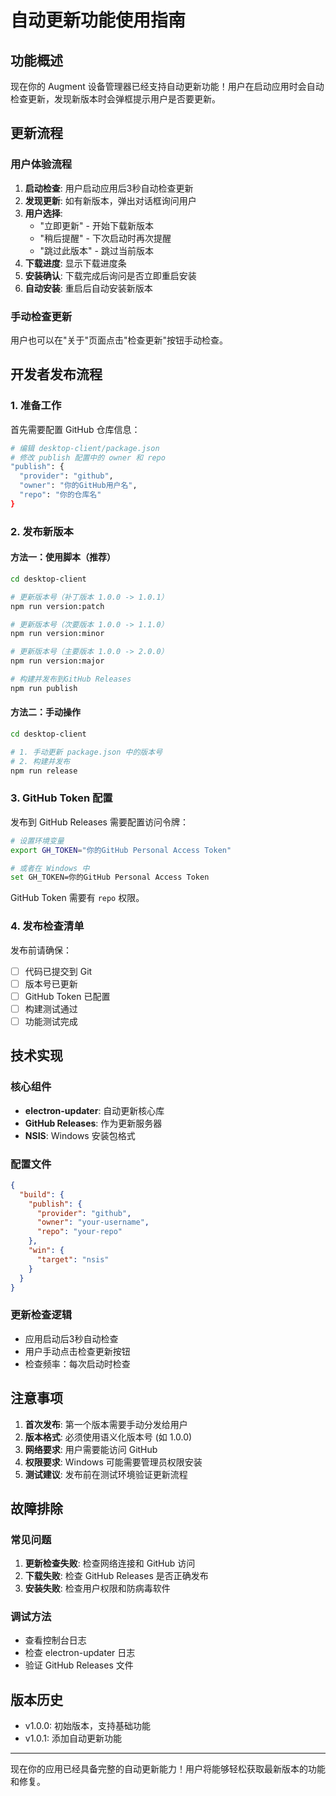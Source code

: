 # 自动更新功能使用指南

## 功能概述

现在你的 Augment 设备管理器已经支持自动更新功能！用户在启动应用时会自动检查更新，发现新版本时会弹框提示用户是否要更新。

## 更新流程

### 用户体验流程
1. **启动检查**: 用户启动应用后3秒自动检查更新
2. **发现更新**: 如有新版本，弹出对话框询问用户
3. **用户选择**: 
   - "立即更新" - 开始下载新版本
   - "稍后提醒" - 下次启动时再次提醒
   - "跳过此版本" - 跳过当前版本
4. **下载进度**: 显示下载进度条
5. **安装确认**: 下载完成后询问是否立即重启安装
6. **自动安装**: 重启后自动安装新版本

### 手动检查更新
用户也可以在"关于"页面点击"检查更新"按钮手动检查。

## 开发者发布流程

### 1. 准备工作
首先需要配置 GitHub 仓库信息：

```bash
# 编辑 desktop-client/package.json
# 修改 publish 配置中的 owner 和 repo
"publish": {
  "provider": "github",
  "owner": "你的GitHub用户名",
  "repo": "你的仓库名"
}
```

### 2. 发布新版本

#### 方法一：使用脚本（推荐）
```bash
cd desktop-client

# 更新版本号（补丁版本 1.0.0 -> 1.0.1）
npm run version:patch

# 更新版本号（次要版本 1.0.0 -> 1.1.0）
npm run version:minor

# 更新版本号（主要版本 1.0.0 -> 2.0.0）
npm run version:major

# 构建并发布到GitHub Releases
npm run publish
```

#### 方法二：手动操作
```bash
cd desktop-client

# 1. 手动更新 package.json 中的版本号
# 2. 构建并发布
npm run release
```

### 3. GitHub Token 配置

发布到 GitHub Releases 需要配置访问令牌：

```bash
# 设置环境变量
export GH_TOKEN="你的GitHub Personal Access Token"

# 或者在 Windows 中
set GH_TOKEN=你的GitHub Personal Access Token
```

GitHub Token 需要有 `repo` 权限。

### 4. 发布检查清单

发布前请确保：
- [ ] 代码已提交到 Git
- [ ] 版本号已更新
- [ ] GitHub Token 已配置
- [ ] 构建测试通过
- [ ] 功能测试完成

## 技术实现

### 核心组件
- **electron-updater**: 自动更新核心库
- **GitHub Releases**: 作为更新服务器
- **NSIS**: Windows 安装包格式

### 配置文件
```json
{
  "build": {
    "publish": {
      "provider": "github",
      "owner": "your-username",
      "repo": "your-repo"
    },
    "win": {
      "target": "nsis"
    }
  }
}
```

### 更新检查逻辑
- 应用启动后3秒自动检查
- 用户手动点击检查更新按钮
- 检查频率：每次启动时检查

## 注意事项

1. **首次发布**: 第一个版本需要手动分发给用户
2. **版本格式**: 必须使用语义化版本号 (如 1.0.0)
3. **网络要求**: 用户需要能访问 GitHub
4. **权限要求**: Windows 可能需要管理员权限安装
5. **测试建议**: 发布前在测试环境验证更新流程

## 故障排除

### 常见问题
1. **更新检查失败**: 检查网络连接和 GitHub 访问
2. **下载失败**: 检查 GitHub Releases 是否正确发布
3. **安装失败**: 检查用户权限和防病毒软件

### 调试方法
- 查看控制台日志
- 检查 electron-updater 日志
- 验证 GitHub Releases 文件

## 版本历史

- v1.0.0: 初始版本，支持基础功能
- v1.0.1: 添加自动更新功能

---

现在你的应用已经具备完整的自动更新能力！用户将能够轻松获取最新版本的功能和修复。
